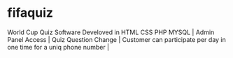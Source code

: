# fifaquiz
World Cup Quiz Software Develoved in HTML CSS PHP MYSQL |
Admin Panel Access |
Quiz Question Change |
Customer can participate per day in one time for a uniq phone number |
